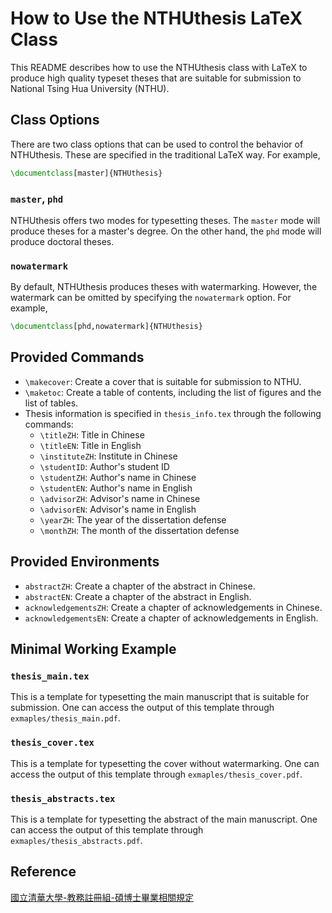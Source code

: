 # How to Use the NTHUthesis LaTeX Class

This README describes how to use the NTHUthesis class with LaTeX to produce high quality typeset theses that are suitable for submission to National Tsing Hua University (NTHU).

## Class Options

There are two class options that can be used to control the behavior of NTHUthesis. These are specified in the traditional LaTeX way. For example,

```latex
\documentclass[master]{NTHUthesis}
```

### `master`, `phd`

NTHUthesis offers two modes for typesetting theses. The `master` mode will produce theses for a master's degree. On the other hand, the `phd` mode will produce doctoral theses.

### `nowatermark`

By default, NTHUthesis produces theses with watermarking. However, the watermark can be omitted by specifying the `nowatermark` option. For example,

```latex
\documentclass[phd,nowatermark]{NTHUthesis}
```

## Provided Commands

- `\makecover`: Create a cover that is suitable for submission to NTHU.
- `\maketoc`: Create a table of contents, including the list of figures and the list of tables.
- Thesis information is specified in `thesis_info.tex` through the following commands:
  - `\titleZH`: Title in Chinese
  - `\titleEN`: Title in English
  - `\instituteZH`: Institute in Chinese
  - `\studentID`: Author's student ID
  - `\studentZH`: Author's name in Chinese
  - `\studentEN`: Author's name in English
  - `\advisorZH`: Advisor's name in Chinese
  - `\advisorEN`: Advisor's name in English
  - `\yearZH`: The year of the dissertation defense 
  - `\monthZH`: The month of the dissertation defense

## Provided Environments

- `abstractZH`: Create a chapter of the abstract in Chinese.
- `abstractEN`: Create a chapter of the abstract in English.
- `acknowledgementsZH`: Create a chapter of acknowledgements in Chinese.
- `acknowledgementsEN`: Create a chapter of acknowledgements in English.

## Minimal Working Example

### `thesis_main.tex`

This is a template for typesetting the main manuscript that is suitable for submission. One can access the output of this template through `exmaples/thesis_main.pdf`.

### `thesis_cover.tex`

This is a template for typesetting the cover without watermarking. One can access the output of this template through `exmaples/thesis_cover.pdf`.

### `thesis_abstracts.tex`

This is a template for typesetting the abstract of the main manuscript. One can access the output of this template through `exmaples/thesis_abstracts.pdf`.

## Reference

[國立清華大學-教務註冊組-碩博士畢業相關規定](http://registra.site.nthu.edu.tw/p/404-1211-5155.php?Lang=zh-tw)
